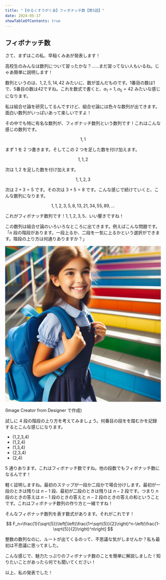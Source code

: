 ```yaml
---
title: "【ゆるくすうがく会】フィボナッチ数【第5話】"
date: 2024-05-17
showTableOfContents: true
---
```


## フィボナッチ数

さて、まずはこの私、早稲くみあが発表します！

高校生のみんなは数列について習ったかな？……まだ習ってない人もいるね。じゃあ簡単に説明します！

数列というのは、$1,2,5,14,42$ みたいに、数が並んだものです。1番目の数は1で、5番目の数は42ですね。これを数式で書くと、$a_1=1, a_5=42$ みたいな感じになります。

私は組合せ論を研究してるんですけど、組合せ論には色々な数列が出てきます。面白い数列がいっぱいあって楽しいですよ！

その中でも特に有名な数列が、フィボナッチ数列という数列です！これはこんな感じの数列です。

$$
1,1
$$

まず $1$ を 2 つ書きます。そしてこの 2 つを足した数を付け加えます。

$$
1,1,2
$$

次は $1,2$ を足した数を付け加えます。

$$
1,1,2,3
$$

次は $2+3=5$ です。その次は $3+5=8$ です。こんな感じで続けていくと、こんな数列になります。

$$
1,1,2,3,5,8,13,21,34,55,89,\ldots
$$

これがフィボナッチ数列です！$1,1,2,3,5$、いい響きですね！

この数列は組合せ論のいろいろなところに出てきます。例えばこんな問題です。「$n$ 段の階段があります。一段上るか、二段を一気に上るかという選択ができます。階段の上り方は何通りありますか？」

![](./featured.jpg)

(Image Creator from Designer で作成)

試しに 4 段の階段の上り方を考えてみましょう。何番目の段をを踏むかを記録するとこんな感じになります。

- (1,2,3,4)
- (1,2,4)
- (1,3,4)
- (2,3,4)
- (2,4)

5 通りあります。これはフィボナッチ数ですね。他の段数でもフィボナッチ数になるんです！

軽く証明しますね。最初のステップが一段か二段かで場合分けします。最初が一段のときは残りは $n-1$ 段、最初が二段のときは残りは $n-2$ 段です。つまり $n$ 段のときの答えは $n-1$ 段のときの答えと $n-2$ 段のときの答えの和ということです。これはフィボナッチ数列の作り方と一緒ですね！

そんなフィボナッチ数列を表す数式があります。それがこれです！

$$
F_n=\frac{1}{\sqrt{5}}\left[\left(\frac{1+\sqrt{5}}{2}\right)^n-\left(\frac{1-\sqrt{5}}{2}\right)^n\right]
$$

整数の数列なのに、ルートが出てくるのって、不思議な気がしませんか？私も最初は不思議に思ってました。

こんな感じで、魅力たっぷりのフィボナッチ数のことを簡単に解説しました！知りたいことがあったら何でも聞いてください！

以上、私の発表でした！
